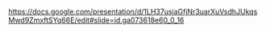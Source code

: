 https://docs.google.com/presentation/d/1LH37usjaGfjNr3uarXuVsdhJUkqsMwd9ZmxftSYq66E/edit#slide=id.ga073618e60_0_16
